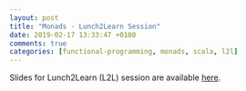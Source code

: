 ```yaml
---
layout: post
title: "Monads - Lunch2Learn Session"
date: 2019-02-17 13:33:47 +0100
comments: true
categories: [functional-programming, monads, scala, l2l]
---
```


Slides for Lunch2Learn (L2L) session are available [here](/presentations/monads-intro.html).
